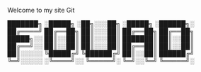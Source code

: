 Welcome to my site Git




███████╗    ░█████╗    ░██╗░░░██╗   ░█████╗    ░██████╗░
██╔════╝     ██╔══██╗   ██║░░░██║   ██╔══██╗    ██╔══██╗
█████╗░░     ██║░░██║   ██║░░░██║   ███████║    ██║░░██║
██╔══╝░░     ██║░░██║   ██║░░░██║   ██╔══██║    ██║░░██║
██║░░░░░     ╚█████╔╝   ╚██████╔╝   ██║░░██║    ██████╔╝
╚═╝░░░░░    ░╚════╝░░    ╚═════╝░   ╚═╝░░╚═╝    ╚═════╝░


<!---
fouadhass/fouadhass is a ✨ special ✨ repository because its `README.md` (this file) appears on your GitHub profile.
You can click the Preview link to take a look at your changes.
--->
